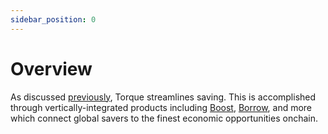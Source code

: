 ```yaml
---
sidebar_position: 0
---
```


# Overview
As discussed [previously](/main/overview/intro), Torque streamlines saving. This is accomplished through vertically-integrated products including [Boost](https://app.torque.fi/boost), [Borrow](https://app.torque.fi/borrow), and more which connect global savers to the finest economic opportunities onchain.